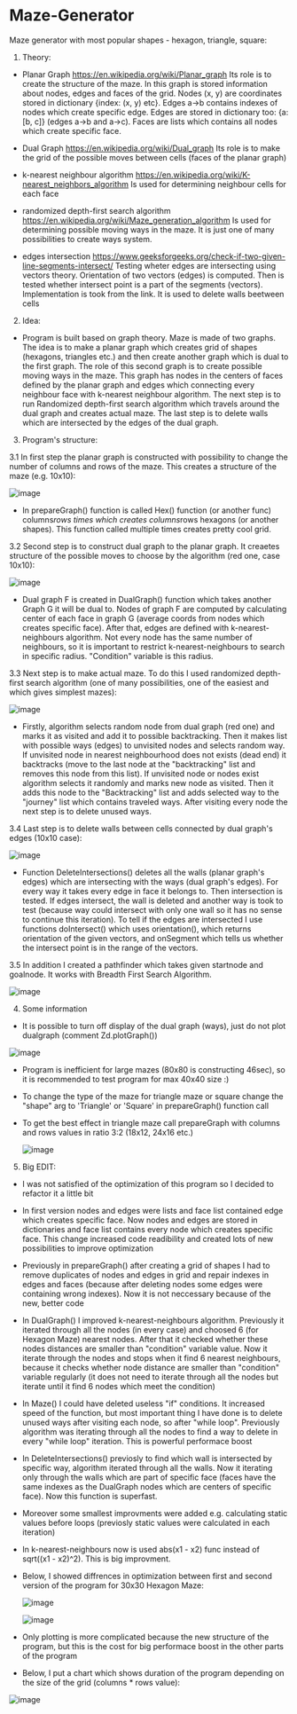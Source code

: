 # Maze-Generator
Maze generator with most popular shapes - hexagon, triangle, square:


1. Theory: 

- Planar Graph https://en.wikipedia.org/wiki/Planar_graph
Its role is to create the structure of the maze. In this graph is stored information about nodes, edges and faces of the grid. Nodes (x, y) are coordinates
stored in dictionary {index: (x, y) etc}. Edges a->b contains indexes of nodes which create specific edge. Edges are stored in dictionary too: 
{a: [b, c]} (edges a->b and a->c). Faces are lists which contains all nodes which create specific face. 

- Dual Graph https://en.wikipedia.org/wiki/Dual_graph
Its role is to make the grid of the possible moves between cells (faces of the planar graph)

- k-nearest neighbour algorithm https://en.wikipedia.org/wiki/K-nearest_neighbors_algorithm
Is used for determining neighbour cells for each face

- randomized depth-first search algorithm https://en.wikipedia.org/wiki/Maze_generation_algorithm
Is used for determining possible moving ways in the maze. It is just one of many possibilities to create ways system.

- edges intersection https://www.geeksforgeeks.org/check-if-two-given-line-segments-intersect/
Testing wheter edges are intersecting using vectors theory. Orientation of two vectors (edges) is computed. Then is tested whether intersect point is a part of the
segments (vectors). Implementation is took from the link. It is used to delete walls beetween cells

2. Idea:

- Program is built based on graph theory. Maze is made of two graphs. The idea is to make a planar graph which creates grid of shapes (hexagons, triangles etc.) and then 
create another graph which is dual to the first graph. The role of this second graph is to create possible moving ways in the maze. This graph has nodes in the centers of 
faces defined by the planar graph and edges which connecting every neighbour face with k-nearest neighbour algorithm. The next step is to run Randomized depth-first search
algorithm which travels around the dual graph and creates actual maze. The last step is to delete walls which are intersected by the edges of the dual graph.

3. Program's structure:

  3.1 In first step the planar graph is constructed with possibility to change the number of columns and rows of the maze. This creates a structure of the maze (e.g. 10x10):
  
  ![image](https://user-images.githubusercontent.com/67116759/146556239-2262c6b0-f20d-42b8-ba7f-0af32c20296d.png)
  
   - In prepareGraph() function is called Hex() function (or another func) columns*rows times which creates columns*rows hexagons (or another shapes). This function called 
   multiple times creates pretty cool grid.
  
  3.2 Second step is to construct dual graph to the planar graph. It creaetes structure of the possible moves to choose by the algorithm (red one, case 10x10):
  
  ![image](https://user-images.githubusercontent.com/67116759/146559418-7f6f4f2d-f8a8-4b3d-afbb-8aaf4f59dceb.png)
  
  - Dual graph F is created in DualGraph() function which takes another Graph G it will be dual to. Nodes of graph F are computed by calculating center of each face
  in graph G (average coords from nodes which creates specific face). After that, edges are defined with k-nearest-neighbours
  algorithm. Not every node has the same number of neighbours, so it is important to restrict k-nearest-neighbours to search in specific radius. "Condition" variable is
  this radius.
  
  3.3 Next step is to make actual maze. To do this I used randomized depth-first search algorithm (one of many possibilities, one of the easiest and which gives simplest mazes):
  
  ![image](https://user-images.githubusercontent.com/67116759/146561552-0d0a841f-d007-49bc-ac2e-8f3aae4f496e.png)
  
  - Firstly, algorithm selects random node from dual graph (red one) and marks it as visited and add it to possible backtracking. Then it makes list with possible ways (edges)
  to unvisited nodes and selects random way. If unvisited node in nearest neighbourhood does not exists (dead end) it backtracks (move to the last node at the 
  "backtracking" list and removes this node from this list). If unvisited node or nodes exist algorithm selects it randomly and marks new node as visited. Then it
  adds this node to the "Backtracking" list and adds selected way to the "journey" list which contains traveled ways. After visiting every node the next step is to delete
  unused ways.
  
  3.4 Last step is to delete walls between cells connected by dual graph's edges (10x10 case):
  
  ![image](https://user-images.githubusercontent.com/67116759/146563641-6cd952ed-c012-4032-b93b-3f4e075fb62a.png)
  
  - Function DeleteIntersections() deletes all the walls (planar graph's edges) which are intersecting with the ways (dual graph's edges). For every way it takes 
  every edge in face it belongs to. Then intersection is tested. If edges intersect, the wall is deleted and another way is took to test (because way could intersect
  with only one wall so it has no sense to continue this iteration). To tell if the edges are intersected I use functions doIntersect() which uses orientation(), which
  returns orientation of the given vectors, and onSegment which tells us whether the intersect point is in the range of the vectors.
  
  3.5 In addition I created a pathfinder which takes given startnode and goalnode. It works with Breadth First Search Algorithm.
  
  ![image](https://user-images.githubusercontent.com/67116759/146687366-d69a08d8-d5c4-4e5d-a927-df8a86a5abfb.png)
  
4. Some information

- It is possible to turn off display of the dual graph (ways), just do not plot dualgraph (comment Zd.plotGraph())

![image](https://user-images.githubusercontent.com/67116759/146567693-fbc120fd-6417-4edb-95c4-5378ed3f3fab.png)

- Program is inefficient for large mazes (80x80 is constructing 46sec), so it is recommended to test program for max 40x40 size :)
- To change the type of the maze for triangle maze or square change the "shape" arg to 'Triangle' or 'Square' in prepareGraph() function call
- To get the best effect in triangle maze call prepareGraph with columns and rows values in ratio 3:2 (18x12, 24x16 etc.)

  ![image](https://user-images.githubusercontent.com/67116759/146642946-04428302-f13e-4d34-878a-1060f6a39599.png)
  
 5. Big EDIT:
 - I was not satisfied of the optimization of this program so I decided to refactor it a little bit
 - In first version nodes and edges were lists and face list contained edge which creates specific face. Now nodes and edges are stored in dictionaries and face list
 contains every node which creates specific face. This change increased code readibility and created lots of new possibilities to improve optimization
 - Previously in prepareGraph() after creating a grid of shapes I had to remove duplicates of nodes and edges in grid and repair indexes in edges and faces 
 (because after deleting nodes some edges were containing wrong indexes). Now it is not neccessary because of the new, better code
 - In DualGraph() I improved k-nearest-neighbours algorithm. Previously it iterated through all the nodes (in every case) and choosed 6 (for Hexagon Maze) nearest nodes. After      that it checked whether these nodes distances are smaller than "condition" variable value. Now it iterate through the nodes and stops when it find 6 nearest neighbours, 
   because it checks whether node distance are smaller than "condition" variable regularly (it does not need to iterate through all the nodes but iterate until it find 6
   nodes which meet the condition)
 - In Maze() I could have deleted useless "if" conditions. It increased speed of the function, but most important thing I have done is to delete unused ways after visiting
   each node, so after "while loop". Previously algorithm was iterating through all the nodes to find a way to delete in every "while loop" iteration. This is powerful
   performace boost
 - In DeleteIntersections() previosly to find which wall is intersected by specific way, algorithm iterated through all the walls. Now it iterating only through the walls
   which are part of specific face (faces have the same indexes as the DualGraph nodes which are centers of specific face). Now this function is superfast.
 - Moreover some smallest improvments were added e.g. calculating static values before loops (previosly static values were calculated in each iteration)
 - In k-nearest-neighbours now is used abs(x1 - x2) func instead of sqrt((x1 - x2)^2). This is big improvment.
 - Below, I showed diffrences in optimization between first and second version of the program for 30x30 Hexagon Maze:
   
   ![image](https://user-images.githubusercontent.com/67116759/146843802-bcb9f0fb-3416-4012-8f63-50e8fc2046d2.png)
   
   ![image](https://user-images.githubusercontent.com/67116759/146843877-0e45481a-a440-4779-8cbe-52dd2b945065.png)
   
 - Only plotting is more complicated because the new structure of the program, but this is the cost for big performace boost in the other parts of the program
 - Below, I put a chart which shows duration of the program depending on the size of the grid (columns * rows value):

  ![image](https://user-images.githubusercontent.com/67116759/146845611-734ee8c4-dba8-4854-a40d-8d44babc5419.png)


 
  


  
